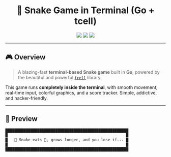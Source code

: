 <h1 align="center">
  🐍 Snake Game in Terminal (Go + tcell)
</h1>

<p align="center">
  <img src="https://img.shields.io/badge/made%20with-Go-00ADD8?style=for-the-badge&logo=go" />
  <img src="https://img.shields.io/badge/terminal%20UI-tcell-3C3C3C?style=for-the-badge" />
  <img src="https://img.shields.io/badge/game%20type-Snake-FF0000?style=for-the-badge" />
</p>

---

## 🎮 Overview

> A blazing-fast **terminal-based Snake game** built in **Go**, powered by the beautiful and powerful [`tcell`](https://github.com/gdamore/tcell) library.

This game runs **completely inside the terminal**, with smooth movement, real-time input, colorful graphics, and a score tracker. Simple, addictive, and hacker-friendly.

---

## 📸 Preview


```bash
██████████████████████████████████████████████████████
█                                                    █
█   🐍 Snake eats 🥩, grows longer, and you lose if... █
█                                                    █
██████████████████████████████████████████████████████

